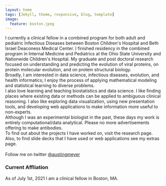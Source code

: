 ```yaml
---
layout: home
tags: [Jekyll, theme, responsive, blog, template]
image:
  feature: boston.jpeg
---
```


I currently a clinical fellow in a combined program for both adult and pediatric Infectious Diseases between Boston Children's Hospital and Beth Israel Deaconess Medical Center. I finished residency in the combined program in Internal Medicine and Pediatrics at the Ohio State University and Nationwide Children's Hospital. My graduate and post doctoral research focused on understanding and predicting the evolution of viral proteins, on protein molecular evolution, and on protein structural biology. 
<br>
Broadly, I am interested in data science, infectious diseases, evolution, and health informatics; I enjoy the process of applying mathematical modeling and statistical learning to diverse problems. 
<br>
I also love learning and teaching biostatistics and data science. I like finding places where existing data or methods can be applied to ambiguous clinical reasoning. I also like exploring data visualization, using new presentation tools, and developing web applications to make information more useful to non-experts.
<br>
Although I was an experimental biologist in the past, these days my work is entirely computational/data analytical. Please no more advertisements offering to make antibodies.
<br>
To find out about the projects I have worked on, visit the research page. Also, to find slide decks that I have used or web applications see my extras page.
<br>  
Follow me on twitter <a href="https://twitter.com/austingmeyer">@austingmeyer</a>

### Current Affliation
As of July 1st, 2021 I am a clinical fellow in Boston, MA.
